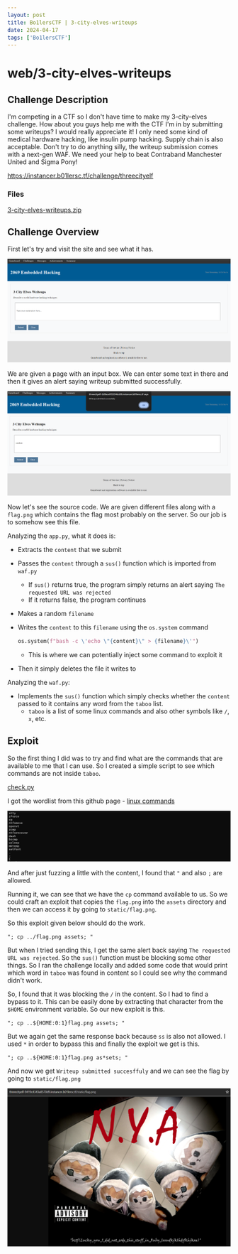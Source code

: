 ```yaml
---
layout: post
title: Bo1lersCTF | 3-city-elves-writeups
date: 2024-04-17
tags: ['Bo1lersCTF']
---
```

# web/3-city-elves-writeups

## Challenge Description

I'm competing in a CTF so I don't have time to make my 3-city-elves challenge. How about you guys help me with the CTF I'm in by submitting some writeups? I would really appreciate it! I only need some kind of medical hardware hacking, like insulin pump hacking. Supply chain is also acceptable. Don't try to do anything silly, the writeup submission comes with a next-gen WAF. We need your help to beat Contraband Manchester United and Sigma Pony!

https://instancer.b01lersc.tf/challenge/threecityelf

### Files

[3-city-elves-writeups.zip](./assets/3-city-elves-writeups.zip)

## Challenge Overview

First let's try and visit the site and see what it has.

![home](./assets/home.png)

We are given a page with an input box. We can enter some text in there and then it gives an alert saying writeup submitted successfully.

![random_alert](./assets/random_alert.png)

Now let's see the source code. We are given different files along with a `flag.png` which contains the flag most probably on the server. So our job is to somehow see this file.

Analyzing the `app.py`, what it does is:

* Extracts the `content` that we submit
* Passes the `content` through a `sus()` function which is imported from `waf.py`
    * If `sus()` returns true, the program simply returns an alert saying `The requested URL was rejected`
    * If it returns false, the program continues
* Makes a random `filename`
* Writes the `content` to this `filename` using the `os.system` command

    ```py
    os.system(f"bash -c \'echo \"{content}\" > {filename}\'")
    ```
    * This is where we can potentially inject some command to exploit it
* Then it simply deletes the file it writes to

Analyzing the `waf.py`:

* Implements the `sus()` function which simply checks whether the `content` passed to it contains any word from the `taboo` list.
    * `taboo` is a list of some linux commands and also other symbols like `/`, `x`, etc.

## Exploit

So the first thing I did was to try and find what are the commands that are available to me that I can use. So I created a simple script to see which commands are not inside `taboo`.

[check.py](./assets/check.py)

I got the wordlist from this github page - [linux commands](https://github.com/yzf750/custom-fuzzing/blob/master/linux-commands-merged.txt)

![cp_command](./assets/cp_command.png)

And after just fuzzing a little with the content, I found that `"` and also `;` are allowed.

Running it, we can see that we have the `cp` command available to us. So we could craft an exploit that copies the `flag.png` into the `assets` directory and then we can access it by going to `static/flag.png`.

So this exploit given below should do the work.
```
"; cp ../flag.png assets; "
```

But when I tried sending this, I get the same alert back saying `The requested URL was rejected`. So the `sus()` function must be blocking some other things. So I ran the challenge locally and added some code that would print which word in `taboo` was found in content so I could see why the command didn't work.

So, I found that it was blocking the `/` in the content. So I had to find a bypass to it. This can be easily done by extracting that character from the `$HOME` environment variable. So our new exploit is this.
```
"; cp ..${HOME:0:1}flag.png assets; "
```

 But we again get the same response back because `ss` is also not allowed. I used `*` in order to bypass this and finally the exploit we get is this.
```
"; cp ..${HOME:0:1}flag.png as*sets; "
```

And now we get `Writeup submitted succesffuly` and we can see the flag by going to `static/flag.png`

![flag](./assets/flag.png)
